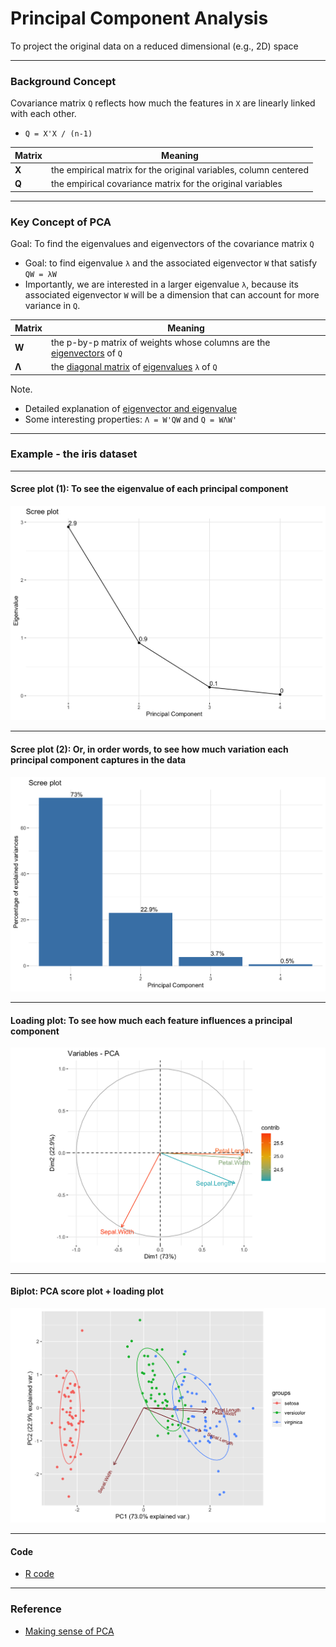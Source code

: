 # Principal Component Analysis
To project the original data on a reduced dimensional (e.g., 2D) space

<hr>

### Background Concept

Covariance matrix ```Q``` reflects how much the features in ```X``` are linearly linked with each other.

- ```Q = X'X / (n-1)```

Matrix | Meaning
--- | ---
<b>X</b> | the empirical matrix for the original variables, column centered
<b>Q</b> | the empirical covariance matrix for the original variables

<hr>

### Key Concept of PCA


Goal: To find the eigenvalues and eigenvectors of the covariance matrix ```Q```


- Goal: to find eigenvalue ```λ``` and the associated eigenvector ```W``` that satisfy ```QW = λW```
- Importantly, we are interested in a larger eigenvalue ```λ```, because its associated eigenvector ```W``` will be a dimension that can account for more variance in ```Q```.

Matrix | Meaning
--- | ---
<b>W</b> | the p-by-p matrix of weights whose columns are the <a href="https://en.wikipedia.org/wiki/Eigenvalues_and_eigenvectors">eigenvectors</a> of ```Q```
<b>Λ</b> | the <a href="https://en.wikipedia.org/wiki/Diagonal_matrix">diagonal matrix</a> of <a href="https://en.wikipedia.org/wiki/Eigenvalues_and_eigenvectors">eigenvalues</a> ```λ``` of ```Q```

Note.
- Detailed explanation of <a href="./eigenvector_and_eigenvalue.md">eigenvector and eigenvalue</a>
- Some interesting properties: ```Λ = W'QW``` and ```Q = WΛW'```

<hr>

### Example - the iris dataset

<hr>

#### Scree plot (1): To see the eigenvalue of each principal component
<img src="./images/PCA_iris_scree_plot_eigenvalue.png" width="600px">

<hr>

#### Scree plot (2): Or, in order words, to see how much variation each principal component captures in the data
<img src="./images/PCA_iris_scree_plot_percentage.png" width="600px">

<hr>

#### Loading plot: To see how much each feature influences a principal component
<img src="./images/PCA_iris_loading_plot.png" width="600px">

<hr>

#### Biplot: PCA score plot + loading plot
<img src="./images/PCA_iris_biplot.png" width="700px">

<hr>

#### Code
- <a href="./PCA.R">R code</a>

<hr>

### Reference

- <a href="https://stats.stackexchange.com/questions/2691/making-sense-of-principal-component-analysis-eigenvectors-eigenvalues/140579">Making sense of PCA</a>
